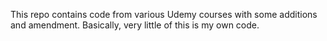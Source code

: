 This repo contains code from various Udemy courses with some additions and amendment. Basically, very little of this is my own code.
